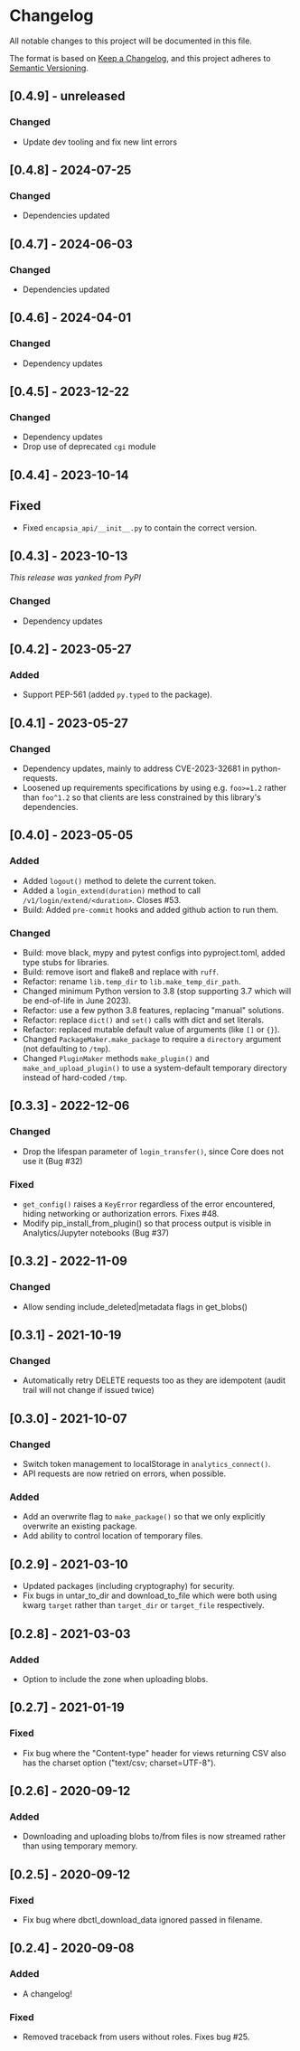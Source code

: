 # Changelog

All notable changes to this project will be documented in this file.

The format is based on [Keep a Changelog](https://keepachangelog.com/en/1.0.0/),
and this project adheres to [Semantic Versioning](https://semver.org/spec/v2.0.0.html).

## [0.4.9] - unreleased

### Changed

- Update dev tooling and fix new lint errors

## [0.4.8] - 2024-07-25

### Changed

- Dependencies updated

## [0.4.7] - 2024-06-03

### Changed

- Dependencies updated


## [0.4.6] - 2024-04-01

### Changed

- Dependency updates


## [0.4.5] - 2023-12-22

### Changed

- Dependency updates
- Drop use of deprecated `cgi` module

## [0.4.4] - 2023-10-14

## Fixed

- Fixed `encapsia_api/__init__.py` to contain the correct version.

## [0.4.3] - 2023-10-13

*This release was yanked from PyPI*

### Changed

- Dependency updates

## [0.4.2] - 2023-05-27

### Added

- Support PEP-561 (added `py.typed` to the package).

## [0.4.1] - 2023-05-27

### Changed

- Dependency updates, mainly to address CVE-2023-32681 in python-requests.
- Loosened up requirements specifications by using e.g. `foo>=1.2` rather than
  `foo^1.2` so that clients are less constrained by this library's dependencies.

## [0.4.0] - 2023-05-05

### Added

- Added `logout()` method to delete the current token.
- Added a `login_extend(duration)` method to call `/v1/login/extend/<duration>`. Closes
  #53.
- Build: Added `pre-commit` hooks and added github action to run them.
  
### Changed

- Build: move black, mypy and pytest configs into pyproject.toml, added type stubs for
  libraries.
- Build: remove isort and flake8 and replace with `ruff`.
- Refactor: rename `lib.temp_dir` to `lib.make_temp_dir_path`.
- Changed minimum Python version to 3.8 (stop supporting 3.7 which will be end-of-life
  in June 2023).
- Refactor: use a few python 3.8 features, replacing "manual" solutions.
- Refactor: replace `dict()` and `set()` calls with dict and set literals.
- Refactor: replaced mutable default value of arguments (like `[]` or `{}`).
- Changed `PackageMaker.make_package` to require a `directory` argument (not defaulting
  to `/tmp`).
- Changed `PluginMaker` methods `make_plugin()` and `make_and_upload_plugin()` to use a
  system-default temporary directory instead of hard-coded `/tmp`.

## [0.3.3] - 2022-12-06

### Changed

- Drop the lifespan parameter of `login_transfer()`, since Core does not
  use it (Bug #32)

### Fixed

- `get_config()` raises a `KeyError` regardless of the error encountered, hiding
  networking or authorization errors. Fixes #48.
- Modify pip_install_from_plugin() so that process output is visible in
  Analytics/Jupyter notebooks (Bug #37)


## [0.3.2] - 2022-11-09

### Changed

- Allow sending include_deleted|metadata flags in get_blobs()


## [0.3.1] - 2021-10-19

### Changed

- Automatically retry DELETE requests too as they are idempotent (audit trail will not
  change if issued twice)


## [0.3.0] - 2021-10-07

### Changed

- Switch token management to localStorage in `analytics_connect()`.
- API requests are now retried on errors, when possible.

### Added

- Add an overwrite flag to `make_package()` so that we only explicitly overwrite an
  existing package.
- Add ability to control location of temporary files.


## [0.2.9] - 2021-03-10

- Updated packages (including cryptography) for security.
- Fix bugs in untar_to_dir and download_to_file which were both using kwarg `target`
  rather than `target_dir` or `target_file` respectively.


## [0.2.8] - 2021-03-03

### Added

- Option to include the zone when uploading blobs.


## [0.2.7] - 2021-01-19

### Fixed

- Fix bug where the "Content-type" header for views returning CSV also has the charset
  option ("text/csv; charset=UTF-8").


## [0.2.6] - 2020-09-12

### Added

- Downloading and uploading blobs to/from files is now streamed rather than using
  temporary memory.


## [0.2.5] - 2020-09-12

### Fixed

- Fix bug where dbctl_download_data ignored passed in filename.


## [0.2.4] - 2020-09-08

### Added

- A changelog!

### Fixed

- Removed traceback from users without roles. Fixes bug #25.
